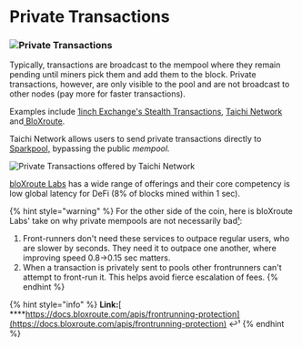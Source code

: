 # Private Transactions

### ![](../../.gitbook/assets/image%20%2810%29.png)**Private Transactions**

Typically, transactions are broadcast to the mempool where they remain pending until miners pick them and add them to the block. Private transactions, however, are only visible to the pool and are not broadcast to other nodes \(pay more for faster transactions\).

Examples include [1inch Exchange's Stealth Transactions](https://help.1inch.io/en/articles/4695716-what-are-stealth-transactions-and-how-they-work), [Taichi Network](https://taichi.network/) and[ BloXroute](https://bloxroute.com/products/).

Taichi Network allows users to send private transactions directly to [Sparkpool,](https://www.sparkpool.com/en/) bypassing the public _mempool._

![Private Transactions offered by Taichi Network](../../.gitbook/assets/image%20%286%29.png)

[bloXroute Labs](https://bloxroute.com/) has a wide range of offerings and their core competency is low global latency for DeFi \(8% of blocks mined within 1 sec\).

{% hint style="warning" %}
For the other side of the coin, here is bloXroute Labs' take on why private mempools are not necessarily bad[¹](https://docs.bloxroute.com/apis/frontrunning-protection):

1. Front-runners don't need these services to outpace regular users, who are slower by seconds. They need it to outpace one another, where improving speed 0.8-&gt;0.15 sec matters.
2. When a transaction is privately sent to pools other frontrunners can't attempt to front-run it. This helps avoid fierce escalation of fees.
{% endhint %}

{% hint style="info" %}
**Link:**[ ****https://docs.bloxroute.com/apis/frontrunning-protection](https://docs.bloxroute.com/apis/frontrunning-protection) ↩¹
{% endhint %}



